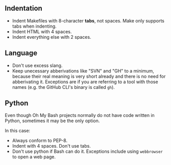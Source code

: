 ## Indentation

* Indent Makefiles with 8-character **tabs**, not spaces. Make only supports tabs when indenting.
* Indent HTML with 4 spaces.
* Indent everything else with 2 spaces.

## Language

* Don't use excess slang.
* Keep unecessary abberivations like "SVN" and "GH" to a minimum, because their real meaning is
  very short already and there is no need for abberivating it. Exceptions are if you are
  referring to a tool with those names (e.g. the GitHub CLI's binary is called `gh`).

## Python

Even though Oh My Bash projects normally do not have code written in Python, sometimes it may be
the only option.

In this case:
* Always conform to PEP-8.
* Indent with 4 spaces. Don't use tabs.
* Don't use python if Bash can do it. Exceptions include using `webbrowser` to open a web page.

